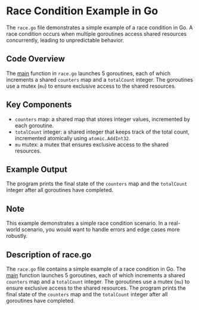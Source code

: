 # Race Condition Example in Go

The `race.go` file demonstrates a simple example of a race condition in Go. A race condition occurs when multiple goroutines access shared resources concurrently, leading to unpredictable behavior.

## Code Overview

The [main](cci:1://f:\GO\2\async\race\race.go:9:0-34:1) function in `race.go` launches 5 goroutines, each of which increments a shared `counters` map and a `totalCount` integer. The goroutines use a mutex (`mu`) to ensure exclusive access to the shared resources.

## Key Components

* `counters` map: a shared map that stores integer values, incremented by each goroutine.
* `totalCount` integer: a shared integer that keeps track of the total count, incremented atomically using `atomic.AddInt32`.
* `mu` mutex: a mutex that ensures exclusive access to the shared resources.

## Example Output

The program prints the final state of the `counters` map and the `totalCount` integer after all goroutines have completed.

## Note

This example demonstrates a simple race condition scenario. In a real-world scenario, you would want to handle errors and edge cases more robustly.

## Description of race.go

The `race.go` file contains a simple example of a race condition in Go. The [main](cci:1://f:\GO\2\async\race\race.go:9:0-34:1) function launches 5 goroutines, each of which increments a shared `counters` map and a `totalCount` integer. The goroutines use a mutex (`mu`) to ensure exclusive access to the shared resources. The program prints the final state of the `counters` map and the `totalCount` integer after all goroutines have completed.